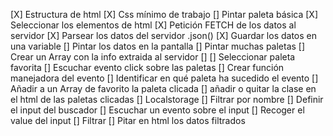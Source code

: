 [X] Estructura de html
[X] Css mínimo de trabajo
[] Pintar paleta básica
    [X] Seleccionar los elementos de html
    [X] Petición FETCH de los datos al servidor
    [X] Parsear los datos del servidor .json()
    [X] Guardar los datos en una variable
    [] Pintar los datos en la pantalla
[] Pintar muchas paletas
    [] Crear un Array con la info extraida al servidor
    [] 
[] Seleccionar paleta favorita
    [] Escuchar evento click sobre las paletas
    [] Crear función manejadora del evento
    [] Identificar en qué paleta ha sucedido el evento
    [] Añadir a un Array de favorito la paleta clicada
    [] añadir o quitar la clase en el html de las paletas clicadas
[] Localstorage
[] Filtrar por nombre
    [] Definir el input del buscador
    [] Escuchar un evento sobre el input
    [] Recoger el value del input
    [] Filtrar
    [] Pitar en html los datos filtrados
